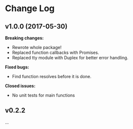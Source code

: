 # Change Log

## v1.0.0 (2017-05-30)

**Breaking changes:**

- Rewrote whole package!
- Replaced function callbacks with Promises.
- Replaced tty module with Duplex for better error handling.

**Fixed bugs:**

- Find function resolves before it is done.

**Closed issues:**

- No unit tests for main functions


## v0.2.2
...